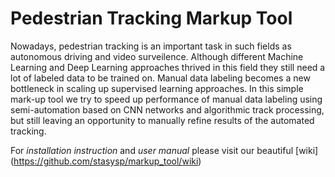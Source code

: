 # Pedestrian Tracking Markup Tool

Nowadays, pedestrian tracking is an important task in such fields as autonomous driving and video surveilence. Although different Machine Learning and Deep Learning approaches thrived in this field they still need a lot of labeled data to be trained on. Manual data labeling becomes a new bottleneck in scaling up supervised learning approaches. In this simple mark-up tool we try to speed up performance of manual data labeling using semi-automation based on CNN networks and algorithmic track processing, but still leaving an opportunity to manually refine results of the automated tracking.

For *installation instruction* and *user manual* please visit our beautiful [wiki] (https://github.com/stasysp/markup_tool/wiki)


